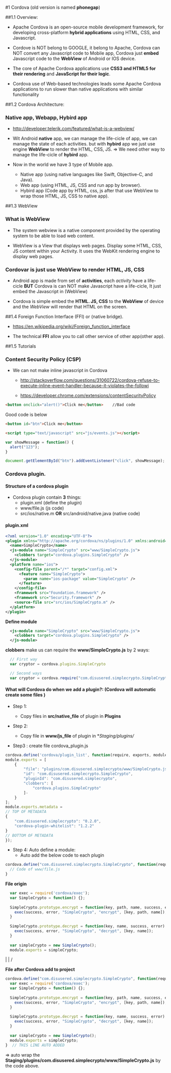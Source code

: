 #1 Cordova (old version is named **phonegap**)

##1.1 Overview:
  - Apache Cordova is an open-source mobile development framework, for developing cross-platform **hybrid applications** using HTML, CSS, and Javascript.

  - Cordove is NOT belong to GOOGLE, it belong to Apache, Cordova can NOT convert any Javascript code to Mobile app, Cordova just **embed** Javascript code to the   **WebView** of Android or IOS device.

  - The core of Apache Cordova applications use **CSS3 and HTML5 for their rendering** and **JavaScript for their logic**.

  - Cordova use of Web-based technologies leads some Apache Cordova applications to run slower than native applications with similar functionality

##1.2 Cordova Architecture:

### Native app, Webapp, Hybird app
  - http://developer.telerik.com/featured/what-is-a-webview/

  - Wit Android **native** app, we can manage the life-cicle of app, we can manage the state of each activities. but with **hybird** app we just use engine **WebView** to render the HTML, CSS, JS.  => We need other way to manage the life-cicle of **hybird** app.

  - Now in the world we have 3 type of Mobile app.
    - Native app (using native languages like Swift, Objective-C, and Java).
    - Web app  (using HTML, JS, CSS and run app by browser).
    - Hybird app (Code app by HTML, css, js after that use WebView to wrap those HTML, JS, CSS to native app).

##1.3 WebView

### What is **WebView**
  - The system webview is a native component provided by the operating system to be able to load web content.

  - WebView is a View that displays web pages. Display some HTML, CSS, JS content within your Activity. It uses the WebKit rendering engine to display web pages.

### Cordovar is just use WebView to render HTML, JS, CSS

  - Android app is made from set of **activities**, each *activity* have a life-cicle **BUT** Cordova is can NOT make Javascript have a life-cicle, It just embed the Javascript in (WebView)

  - Cordova is simple embed the **HTML. JS, CSS** to the **WebView** of device and the *WebView* will render that HTML on the screen.

##1.4 Foreign Function Interface (FFI) or (native bridge).

  - https://en.wikipedia.org/wiki/Foreign_function_interface

  - The technical **FFI** allow you to call other service of other app(other app).

##1.5 Tutorials

### Content Security Policy (CSP)
  - We can not make inline javascript in Cordova

    - http://stackoverflow.com/questions/31060722/cordova-refuse-to-execute-inline-event-handler-because-it-violates-the-followi

    - https://developer.chrome.com/extensions/contentSecurityPolicy

```html
<button onclick="alert()">Click me</button>    //Bad code
```
Good code is below

```html
<button id="btn">Click me</button>

<script type="text/javascript" src="js/events.js"></script>
```

```js
var showMessage = function() {
  alert("123");
}

document.getElementById("btn").addEventListener("click", showMessage);
```

### Cordova plugin.
#### Structure of a cordova plugin
 - Cordova plugin contain **3** things:
   - plugin.xml                                         (define the plugin)
   - www/file.js                                        (js code)
   - src/ios/native.m **OR** src/android/native.java    (native code)
  
#### plugin.xml

```xml
<?xml version="1.0" encoding="UTF-8"?>
<plugin xmlns="http://apache.org/cordova/ns/plugins/1.0" xmlns:android="http://schemas.android.com/apk/res/android" id="com.disusered.simplecrypto" version="0.2.0">
  <name>SimpleCrypto</name>
  <js-module name="SimpleCrypto" src="www/SimpleCrypto.js">
    <clobbers target="cordova.plugins.SimpleCrypto" />
  </js-module>
  <platform name="ios">
    <config-file parent="/*" target="config.xml">
      <feature name="SimpleCrypto">
        <param name="ios-package" value="SimpleCrypto" />
      </feature>
    </config-file>
    <framework src="Foundation.framework" />
    <framework src="Security.framework" />
    <source-file src="src/ios/SimpleCrypto.m" />
  </platform>
</plugin>
```

**Define module**

```xml
  <js-module name="SimpleCrypto" src="www/SimpleCrypto.js">
    <clobbers target="cordova.plugins.SimpleCrypto" />
  </js-module>
```

**clobbers** make us can require the **www/SimpleCrypto.js** by 2 ways:

```js
  // First way
  var cryptor = cordova.plugins.SimpleCrypto
```

```js
  // Second ways
  var cryptor = cordova.require("com.disusered.simplecrypto.SimpleCrypto");
```

#### What will Cordova do when we add a plugin?: (Cordova will automatic create some files )

- Step 1:
  - Copy files in **src/native_file** of plugin in **Plugins**
  
- Step 2:
  - Copy file in **www/js_file** of plugin in **Staging/plugins/*
  
- Step3 : create file cordova_plugin.js

```js
cordova.define('cordova/plugin_list', function(require, exports, module) {
module.exports = [
    {
        "file": "plugins/com.disusered.simplecrypto/www/SimpleCrypto.js",
        "id": "com.disusered.simplecrypto.SimpleCrypto",
        "pluginId": "com.disusered.simplecrypto",
        "clobbers": [
            "cordova.plugins.SimpleCrypto"
        ]-
    }
];
module.exports.metadata = 
// TOP OF METADATA
{
    "com.disusered.simplecrypto": "0.2.0",
    "cordova-plugin-whitelist": "1.2.2"
}
// BOTTOM OF METADATA
});
```

- Step 4: Auto define a module:
  - Auto add the below code to each plugin

```js
cordova.define("com.disusered.simplecrypto.SimpleCrypto", function(require, exports, module) {
  // Code of www/file.js
}
```

**File origin**

```js
  var exec = require('cordova/exec');
  var SimpleCrypto = function() {};
  
  SimpleCrypto.prototype.encrypt = function(key, path, name, success, error) {
    exec(success, error, "SimpleCrypto", "encrypt", [key, path, name]);
  }
  
  SimpleCrypto.prototype.decrypt = function(key, name, success, error) {
    exec(success, error, "SimpleCrypto", "decrypt", [key, name]);
  }
  
  var simpleCrypto = new SimpleCrypto();
  module.exports = simpleCrypto;
```
 |
 |
\/

**File after Cordova add to project**

```js
cordova.define("com.disusered.simplecrypto.SimpleCrypto", function(require, exports, module) {  // THIS LINE AUTO ADDED
  var exec = require('cordova/exec');
  var SimpleCrypto = function() {};
  
  SimpleCrypto.prototype.encrypt = function(key, path, name, success, error) {
    exec(success, error, "SimpleCrypto", "encrypt", [key, path, name]);
  }
  
  SimpleCrypto.prototype.decrypt = function(key, name, success, error) {
    exec(success, error, "SimpleCrypto", "decrypt", [key, name]);
  }
  
  var simpleCrypto = new SimpleCrypto();
  module.exports = simpleCrypto;
}  // THIS LINE AUTO ADDED
```

=> auto wrap the **Staging/plugins/com.disusered.simplecrypto/www/SimpleCrypto.js** by the code above.


